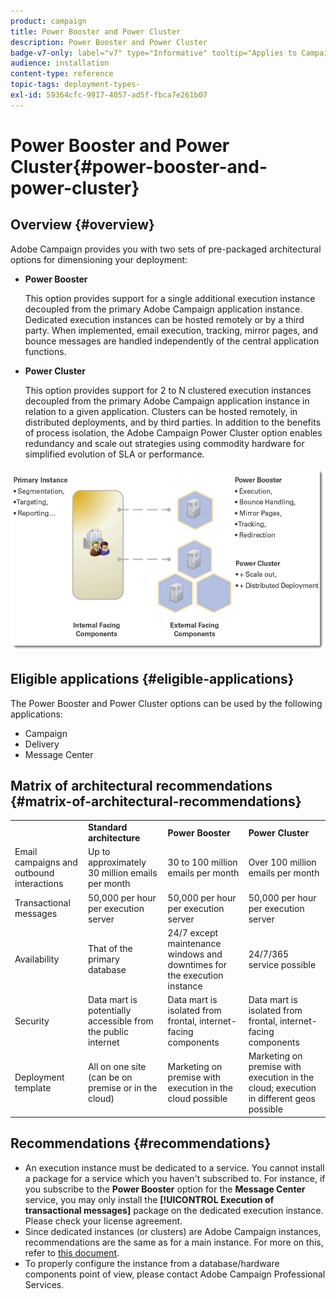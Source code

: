 ```yaml
---
product: campaign
title: Power Booster and Power Cluster
description: Power Booster and Power Cluster
badge-v7-only: label="v7" type="Informative" tooltip="Applies to Campaign Classic v7 only"
audience: installation
content-type: reference
topic-tags: deployment-types-
exl-id: 59364cfc-9917-4057-ad5f-fbca7e261b07
---
```

# Power Booster and Power Cluster{#power-booster-and-power-cluster}



## Overview {#overview}

Adobe Campaign provides you with two sets of pre-packaged architectural options for dimensioning your deployment:

* **Power Booster**

  This option provides support for a single additional execution instance decoupled from the primary Adobe Campaign application instance. Dedicated execution instances can be hosted remotely or by a third party. When implemented, email execution, tracking, mirror pages, and bounce messages are handled independently of the central application functions.

* **Power Cluster**

  This option provides support for 2 to N clustered execution instances decoupled from the primary Adobe Campaign application instance in relation to a given application. Clusters can be hosted remotely, in distributed deployments, and by third parties. In addition to the benefits of process isolation, the Adobe Campaign Power Cluster option enables redundancy and scale out strategies using commodity hardware for simplified evolution of SLA or performance.

![](assets/architectural_options_diagram.png)

## Eligible applications {#eligible-applications}

The Power Booster and Power Cluster options can be used by the following applications:

* Campaign
* Delivery
* Message Center

## Matrix of architectural recommendations {#matrix-of-architectural-recommendations}

<table> 
 <tbody> 
  <tr> 
   <td> </td> 
   <td> <strong>Standard architecture</strong><br /> </td> 
   <td> <strong>Power Booster</strong><br /> </td> 
   <td> <strong>Power Cluster</strong><br /> </td> 
  </tr> 
  <tr> 
   <td> Email campaigns and outbound interactions<br /> </td> 
   <td> Up to approximately 30 million emails per month<br /> </td> 
   <td> 30 to 100 million emails per month<br /> </td> 
   <td> Over 100 million emails per month<br /> </td> 
  </tr> 
  <tr> 
   <td> Transactional messages<br /> </td> 
   <td> 50,000 per hour per execution server<br /> </td> 
   <td> 50,000 per hour per execution server<br /> </td> 
   <td> 50,000 per hour per execution server<br /> </td> 
  </tr> 
  <tr> 
   <td> Availability<br /> </td> 
   <td> That of the primary database<br /> </td> 
   <td> 24/7 except maintenance windows and downtimes for the execution instance<br /> </td> 
   <td> 24/7/365 service possible<br /> </td> 
  </tr> 
  <tr> 
   <td> Security<br /> </td> 
   <td> Data mart is potentially accessible from the public internet<br /> </td> 
   <td> Data mart is isolated from frontal, internet-facing components<br /> </td> 
   <td> Data mart is isolated from frontal, internet-facing components<br /> </td> 
  </tr> 
  <tr> 
   <td> Deployment template<br /> </td> 
   <td> All on one site (can be on premise or in the cloud)<br /> </td> 
   <td> Marketing on premise with execution in the cloud possible<br /> </td> 
   <td> Marketing on premise with execution in the cloud; execution in different geos possible<br /> </td> 
  </tr> 
 </tbody> 
</table>

## Recommendations {#recommendations}

* An execution instance must be dedicated to a service. You cannot install a package for a service which you haven't subscribed to. For instance, if you subscribe to the **Power Booster** option for the **Message Center** service, you may only install the **[!UICONTROL Execution of transactional messages]** package on the dedicated execution instance. Please check your license agreement.
* Since dedicated instances (or clusters) are Adobe Campaign instances, recommendations are the same as for a main instance. For more on this, refer to [this document](../../production/using/foreword.md).
* To properly configure the instance from a database/hardware components point of view, please contact Adobe Campaign Professional Services.
